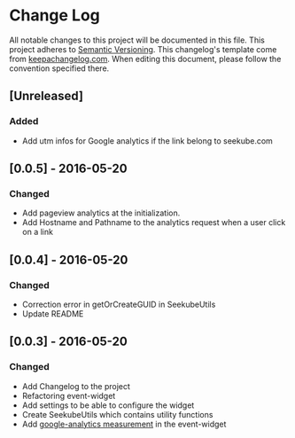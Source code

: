 # Change Log
All notable changes to this project will be documented in this file.
This project adheres to [Semantic Versioning](http://semver.org/).
This changelog's template come from [keepachangelog.com](http://keepachangelog.com/). When editing this document, please follow the convention specified there.

## [Unreleased]
### Added
- Add utm infos for Google analytics if the link belong to seekube.com

## [0.0.5] - 2016-05-20
### Changed
- Add pageview analytics at the initialization.
- Add Hostname and Pathname to the analytics request when a user click on a link

## [0.0.4] - 2016-05-20
### Changed
- Correction error in getOrCreateGUID in SeekubeUtils
- Update README

## [0.0.3] - 2016-05-20
### Changed
- Add Changelog to the project
- Refactoring event-widget
- Add settings to be able to configure the widget
- Create SeekubeUtils which contains utility functions
- Add [google-analytics measurement](https://developers.google.com/analytics/devguides/collection/protocol/v1/) in the event-widget
